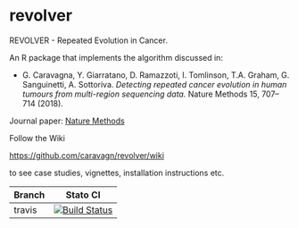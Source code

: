 # revolver
REVOLVER - Repeated Evolution in Cancer.

An R package that implements the algorithm discussed in: 

* G. Caravagna, Y. Giarratano, D. Ramazzoti, I. Tomlinson, T.A. Graham, G. Sanguinetti, A. Sottoriva. *Detecting repeated cancer evolution in human tumours from multi-region sequencing data.* Nature Methods 15, 707–714 (2018).

Journal paper: [Nature Methods](https://www.nature.com/articles/s41592-018-0108-x)

Follow the Wiki

https://github.com/caravagn/revolver/wiki

to see case studies, vignettes, installation instructions etc.


| Branch              | Stato CI      |
|---------------------|---------------|
| travis | [![Build Status](https://travis-ci.org/caravagn/revolver.svg?branch=travis)](https://travis-ci.org/caravagn/revolver) |

